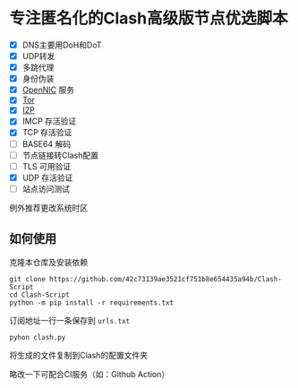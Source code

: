 # 专注匿名化的Clash高级版节点优选脚本

- [x] DNS主要用DoH和DoT  
- [x] UDP转发  
- [x] 多跳代理  
- [x] 身份伪装  
- [x] [OpenNIC](https://www.opennic.org/) 服务  
- [x] [Tor](https://gitlab.torproject.org)  
- [x] [I2P](https://github.com/i2p/i2p.i2p)  
- [x] IMCP 存活验证  
- [x] TCP 存活验证  
- [ ] BASE64 解码  
- [ ] 节点链接转Clash配置  
- [ ] TLS 可用验证  
- [x] UDP 存活验证  
- [ ] 站点访问测试

例外推荐更改系统时区

## 如何使用
克隆本仓库及安装依赖
```shell
git clone https://github.com/42c73139ae3521cf751b8e654435a94b/Clash-Script
cd Clash-Script
python -m pip install -r requirements.txt  
```
订阅地址一行一条保存到 `urls.txt`

```shell
pyhon clash.py
```
将生成的文件复制到Clash的配置文件夹

略改一下可配合CI服务（如：Github Action）

